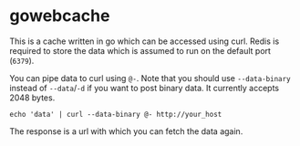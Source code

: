 gowebcache
==========

This is a cache written in go which can be accessed using curl.
Redis is required to store the data which is assumed to run on the default port (```6379```).

You can pipe data to curl using ```@-```.
Note that you should use ```--data-binary``` instead of ```--data```/```-d``` if you want to post binary data.
It currently accepts 2048 bytes.


```
echo 'data' | curl --data-binary @- http://your_host
```

The response is a url with which you can fetch the data again.
